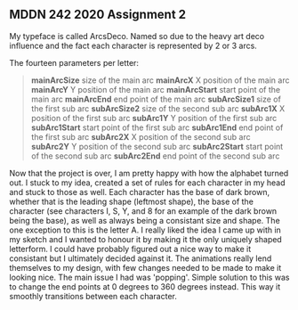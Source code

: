 ## MDDN 242 2020 Assignment 2

My typeface is called ArcsDeco.
Named so due to the heavy art deco influence and the fact each character is represented by 2 or 3 arcs.


The fourteen parameters per letter:
  >**mainArcSize** size of the main arc
  >**mainArcX** X position of the main arc
  >**mainArcY** Y position of the main arc
  >**mainArcStart** start point of the main arc
  >**mainArcEnd** end point of the main arc
  >**subArcSize1** size of the first sub arc
  >**subArcSize2** size of the second sub arc
  >**subArc1X** X position of the first sub arc
  >**subArc1Y** Y position of the first sub arc
  >**subArc1Start** start point of the first sub arc
  >**subArc1End** end point of the first sub arc
  >**subArc2X** X position of the second sub arc
  >**subArc2Y** Y position of the second sub arc
  >**subArc2Start** start point of the second sub arc
  >**subArc2End** end point of the second sub arc

  Now that the project is over, I am pretty happy with how the alphabet turned out. I stuck to my idea, created a set of rules for each character in my head and stuck to those as well. Each character has the base of dark brown, whether that is the leading shape (leftmost shape), the base of the character (see characters I, S, Y, and 8 for an example of the dark brown being the base), as well as always being a consistant size and shape. The one exception to this is the letter A. I really liked the idea I came up with in my sketch and I wanted to honour it by making it the only uniquely shaped letterform. I could have probably figured out a nice way to make it consistant but I ultimately decided against it. The animations really lend themselves to my design, with few changes needed to be made to make it looking nice. The main issue I had was 'popping'. Simple solution to this was to change the end points at 0 degrees to 360 degrees instead. This way it smoothly transitions between each character. 
